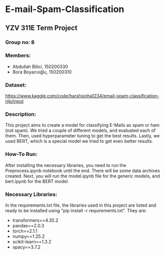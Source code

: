 # E-mail-Spam-Classification
## YZV 311E Term Project
### Group no: 8

### Members:
* Abdullah Bilici, 150200330
* Bora Boyacıoğlu, 150200310

### Dataset:
https://www.kaggle.com/code/harshsinha1234/email-spam-classification-nlp/input

### Description:
This project aims to create a model for classifying E-Mails as spam or ham (not spam). We tried a couple of different models, and evaluated each of them. Then, used hyperparameter tuning to get the best results. Lastly, we used BERT, which is a special model we tried to get even better results.

### How-To Run:
After installing the necessary libraries, you need to run the Preprocess.ipynb notebook until the end. There will be some data archives created. Next, you will run the model.ipynb file for the generic models, and bert.ipynb for the BERT model.

### Necessary Libraries:
In the requirements.txt file, the libraries used in this project are listed and ready to be installed using "pip install -r requirements.txt". They are:

* transformers==4.35.2
* pandas==2.0.3
* torch==2.1.1
* numpy==1.25.2
* scikit-learn==1.3.2
* spacy==3.7.2
